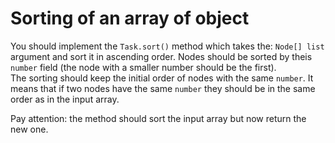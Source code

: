 # Sorting of an array of object

You should implement the `Task.sort()` method which takes the: `Node[] list` argument and sort it in ascending order.
Nodes should be sorted by theis `number` field (the node with a smaller number should be the first).  
The sorting should keep the initial order of nodes with the same `number`. It means that if two nodes have the
same `number` they should be in the same order as in the input array.

Pay attention: the method should sort the input array but now return the new one.